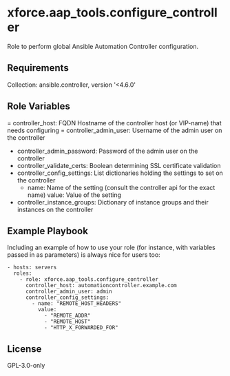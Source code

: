 xforce.aap_tools.configure_controller
=========

Role to perform global Ansible Automation Controller configuration.

Requirements
------------

Collection: ansible.controller, version '<4.6.0'

Role Variables
--------------

= controller_host: FQDN Hostname of the controller host (or VIP-name) that needs configuring
= controller_admin_user: Username of the admin user on the controller
- controller_admin_password: Password of the admin user on the controller
- controller_validate_certs: Boolean determining SSL certificate validation
- controller_config_settings: List dictionaries holding the settings to set on the controller
    - name: Name of the setting (consult the controller api for the exact name)
      value: Value of the setting
- controller_instance_groups: Dictionary of instance groups and their instances on the controller


Example Playbook
----------------

Including an example of how to use your role (for instance, with variables passed in as parameters) is always nice for users too:

    - hosts: servers
      roles:
        - role: xforce.aap_tools.configure_controller
          controller_host: automationcontroller.example.com
          controller_admin_user: admin
          controller_config_settings:
            - name: "REMOTE_HOST_HEADERS"
              value:
                - "REMOTE_ADDR"
                - "REMOTE_HOST"
                - "HTTP_X_FORWARDED_FOR"

License
-------

GPL-3.0-only
